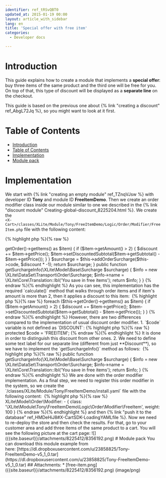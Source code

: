 ```yaml
---
identifier: ref_tRSvQBT0
updated_at: 2015-01-19 00:00
layout: article_with_sidebar
lang: en
title: 'Special offer with free item'
categories:
  - Developer docs

---
```



# Introduction

This guide explains how to create a module that implements a **special offer**: buy three items of the same product and the third one will be free for you. On top of that, this type of discount will be displayed as a **separate line** on the checkout.

This guide is based on the previous one about {% link "creating a discount" ref_AbgL72Jq %}, so you might want to look at it first.

# Table of Contents

*   [Introduction](#introduction)
*   [Table of Contents](#table-of-contents)
*   [Implementation](#implementation)
*   [Module pack](#module-pack)

# Implementation

We start with {% link "creating an empty module" ref_TZnqVJsw %} with developer ID **Tony** and module ID **FreeItemDemo**. Then we create an order modifier class inside our module similar to one we described in the {% link "discount module" Creating-global-discount_8225204.html %}. We create the  
`<X-Cart>/classes/XLite/Module/Tony/FreeItemDemo/Logic/Order/Modifier/FreeItem.php` file with the following content: 

{% highlight php %}{% raw %}
<?php

namespace XLite\Module\Tony\FreeItemDemo\Logic\Order\Modifier;

class FreeItem extends \XLite\Logic\Order\Modifier\Discount
{
	protected $code = 'FREEITEM';

    public function calculate() 
    {
        $surcharge = null;
        $discount = 0;

        foreach ($this->getOrder()->getItems() as $item) {
            if ($item->getAmount() > 2) {
                $discount += $item->getPrice();
                $item->setDiscountedSubtotal($item->getSubtotal() - $item->getPrice());
            }
        }

        $surcharge = $this->addOrderSurcharge($this->code, $discount * -1);
        return $surcharge;
    }

    public function getSurchargeInfo(\XLite\Model\Base\Surcharge $surcharge)
    {
        $info = new \XLite\DataSet\Transport\Order\Surcharge;

        $info->name = \XLite\Core\Translation::lbl('You save in free items');

        return $info;
    }
}
{% endraw %}{% endhighlight %}

As you can see, this implementation has the required `calculate()` method that walks through order items and if item's amount is more than 2, then it applies a discount to this item: 

{% highlight php %}{% raw %}
        foreach ($this->getOrder()->getItems() as $item) {
            if ($item->getAmount() > 2) {
                $discount += $item->getPrice();
                $item->setDiscountedSubtotal($item->getSubtotal() - $item->getPrice());
            }
        }
{% endraw %}{% endhighlight %}

However, there are two differences compared to the implementation of usual discount order modifier.

1.  `$code` variable is not defined as `DISCOUNT`:

    {% highlight php %}{% raw %}
    protected $code = 'FREEITEM';
    {% endraw %}{% endhighlight %}

    It is done in order to distinguish this discount from other ones.

2.  We need to define some text label for our separate line (different from just **Discount**), so we have to implement the `getSurchargeInfo()` method as follows: 

    {% highlight php %}{% raw %}
        public function getSurchargeInfo(\XLite\Model\Base\Surcharge $surcharge)
        {
            $info = new \XLite\DataSet\Transport\Order\Surcharge;

            $info->name = \XLite\Core\Translation::lbl('You save in free items');

            return $info;
        }
    {% endraw %}{% endhighlight %}

We are done with the order modifier implementation. As a final step, we need to register this order modifier in the system, so we create the `<X-Cart>/classes/XLite/Module/Tony/FreeItemDemo/install.yaml` file with the following content: 

{% highlight php %}{% raw %}
XLite\Model\Order\Modifier:
  - { class: '\XLite\Module\Tony\FreeItemDemo\Logic\Order\Modifier\FreeItem', weight: 100 }
{% endraw %}{% endhighlight %}

and then {% link "push it to the database" ref_HMDeHiJ8#X-CartSDK-LoadingYAMLfile %}.

Now we need to re-deploy the store and then check the results. For that, go to your customer area and add three items of the same product to a cart. You will see the following picture at the cart page: ![]({{site.baseurl}}/attachments/8225412/8356192.png)

# Module pack

You can download this module example from here: [https://dl.dropboxusercontent.com/u/23858825/Tony-FreeItemDemo-v5_1_0.tar](https://dl.dropboxusercontent.com/u/23858825/Tony-FreeItemDemo-v5_1_0.tar)

## Attachments:

* [free-item.png]({{site.baseurl}}/attachments/8225412/8356192.png) (image/png)